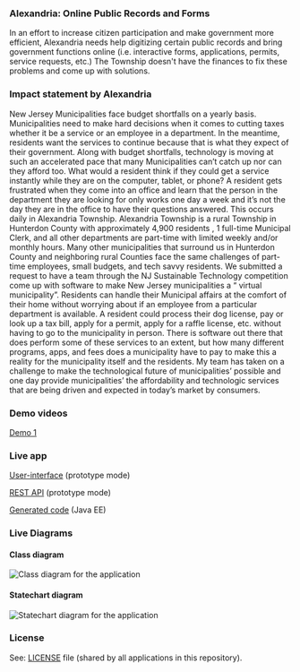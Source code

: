 ### Alexandria: Online Public Records and Forms

In an effort to increase citizen participation and make government more
efficient, Alexandria needs help digitizing certain public records and bring
government functions online (i.e. interactive forms, applications, permits,
service requests, etc.) The Township doesn't have the finances to fix these
problems and come up with solutions. 

### Impact statement by Alexandria

New Jersey Municipalities face budget shortfalls on a yearly basis. Municipalities  need to make hard decisions when it comes to cutting taxes whether it be a service or an employee in a department. In the meantime, residents want the services to continue because that is what they expect of their government. Along with budget shortfalls, technology is moving at such an accelerated pace that many Municipalities can’t catch up nor can they afford too. What would a resident think if they could get a service instantly while they are on the computer, tablet, or phone?  A resident gets frustrated when they come into an office and learn that the person in the department they are looking for only works one day a week and it’s not the day they are in the office to have their questions answered. This occurs daily in Alexandria Township.  Alexandria Township is a rural Township in Hunterdon County with approximately 4,900 residents , 1 full-time Municipal Clerk, and all other departments are part-time with limited weekly and/or monthly hours. Many other municipalities that surround us in Hunterdon County and neighboring rural Counties face the same challenges of part-time employees, small budgets, and tech savvy residents. We submitted a request to have a team through the NJ Sustainable Technology competition come up with software to make New Jersey municipalities a “ virtual municipality”. Residents can handle their Municipal affairs at the comfort of their home without worrying about if an employee from a particular department is available. A resident could process their dog license, pay or look up a tax bill, apply for a permit, apply for a raffle license, etc. without having to go to the municipality in person. There is software out there that does perform some of these services to an extent, but how many different programs, apps, and  fees does a municipality have to pay to make this a reality for the municipality itself and the residents. My team has taken on a challenge to make the technological future of  municipalities’ possible and one day provide municipalities’ the affordability and technologic services that are being driven and expected in today’s market by consumers.

### Demo videos

[Demo 1](https://www.youtube.com/watch?v=ZxgdjRpydiA)

### Live app

[User-interface](http://develop.cloudfier.com/kirra-api/kirra-ng/?app-path=/services/api-v2/test-cloudfier-sustainable-jersey-alexandria-forms/) (prototype mode)

[REST API](http://develop.cloudfier.com/services/api-v2/test-cloudfier-sustainable-jersey-alexandria-forms/) (prototype mode)

[Generated code](java-ee/gen) (Java EE)

### Live Diagrams

#### Class diagram

![Class diagram for the application](https://develop.cloudfier.com/services/diagram/test-cloudfier-sustainable-jersey-alexandria-forms/package/applications.uml?showClassifierCompartments=Always&showStaticFeatures=true&showClasses=true&showAssociationEndName=true&showAttributes=true&showOperations=true&showComments=true&showParameters=true&showAssociationEndMultiplicity=true&showMinimumVisibility=Public&showFeatureVisibility=false&showParameterNames=false&showDerivedElements=false)

#### Statechart diagram

![Statechart diagram for the application](https://develop.cloudfier.com/services/diagram/test-cloudfier-sustainable-jersey-alexandria-forms/package/applications.uml?showStateMachines=true)


### License

See: [LICENSE](../LICENSE) file (shared by all applications in this repository).

